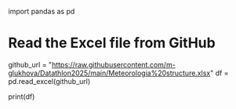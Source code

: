 import pandas as pd

# Read the Excel file from GitHub
github_url = "https://raw.githubusercontent.com/m-glukhova/Datathlon2025/main/Meteorologia%20structure.xlsx"
df = pd.read_excel(github_url)

print(df)
